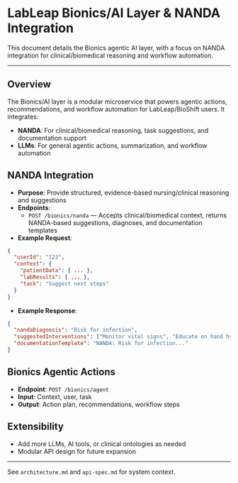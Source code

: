 # LabLeap Bionics/AI Layer & NANDA Integration

This document details the Bionics agentic AI layer, with a focus on NANDA integration for clinical/biomedical reasoning and workflow automation.

---

## Overview
The Bionics/AI layer is a modular microservice that powers agentic actions, recommendations, and workflow automation for LabLeap/BioShift users. It integrates:
- **NANDA**: For clinical/biomedical reasoning, task suggestions, and documentation support
- **LLMs**: For general agentic actions, summarization, and workflow automation

## NANDA Integration
- **Purpose**: Provide structured, evidence-based nursing/clinical reasoning and suggestions
- **Endpoints**:
  - `POST /bionics/nanda` — Accepts clinical/biomedical context, returns NANDA-based suggestions, diagnoses, and documentation templates
- **Example Request**:
```json
{
  "userId": "123",
  "context": {
    "patientData": { ... },
    "labResults": { ... },
    "task": "Suggest next steps"
  }
}
```
- **Example Response**:
```json
{
  "nandaDiagnosis": "Risk for infection",
  "suggestedInterventions": ["Monitor vital signs", "Educate on hand hygiene"],
  "documentationTemplate": "NANDA: Risk for infection..."
}
```

## Bionics Agentic Actions
- **Endpoint**: `POST /bionics/agent`
- **Input**: Context, user, task
- **Output**: Action plan, recommendations, workflow steps

## Extensibility
- Add more LLMs, AI tools, or clinical ontologies as needed
- Modular API design for future expansion

---

See `architecture.md` and `api-spec.md` for system context.
